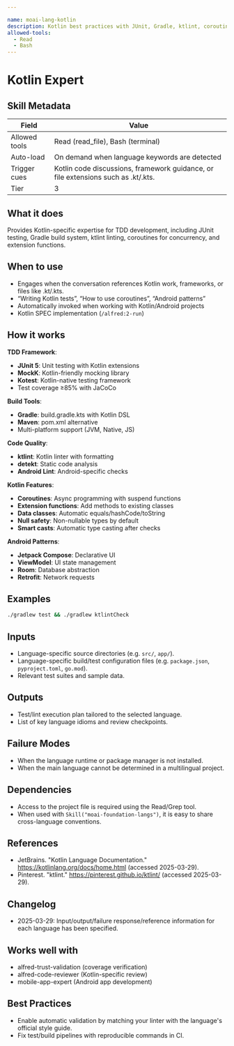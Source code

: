 ```yaml
---

name: moai-lang-kotlin
description: Kotlin best practices with JUnit, Gradle, ktlint, coroutines, and extension functions. Use when writing or reviewing Kotlin code in project workflows.
allowed-tools:
  - Read
  - Bash
---
```


# Kotlin Expert

## Skill Metadata
| Field | Value |
| ----- | ----- |
| Allowed tools | Read (read_file), Bash (terminal) |
| Auto-load | On demand when language keywords are detected |
| Trigger cues | Kotlin code discussions, framework guidance, or file extensions such as .kt/.kts. |
| Tier | 3 |

## What it does

Provides Kotlin-specific expertise for TDD development, including JUnit testing, Gradle build system, ktlint linting, coroutines for concurrency, and extension functions.

## When to use

- Engages when the conversation references Kotlin work, frameworks, or files like .kt/.kts.
- “Writing Kotlin tests”, “How to use coroutines”, “Android patterns”
- Automatically invoked when working with Kotlin/Android projects
- Kotlin SPEC implementation (`/alfred:2-run`)

## How it works

**TDD Framework**:
- **JUnit 5**: Unit testing with Kotlin extensions
- **MockK**: Kotlin-friendly mocking library
- **Kotest**: Kotlin-native testing framework
- Test coverage ≥85% with JaCoCo

**Build Tools**:
- **Gradle**: build.gradle.kts with Kotlin DSL
- **Maven**: pom.xml alternative
- Multi-platform support (JVM, Native, JS)

**Code Quality**:
- **ktlint**: Kotlin linter with formatting
- **detekt**: Static code analysis
- **Android Lint**: Android-specific checks

**Kotlin Features**:
- **Coroutines**: Async programming with suspend functions
- **Extension functions**: Add methods to existing classes
- **Data classes**: Automatic equals/hashCode/toString
- **Null safety**: Non-nullable types by default
- **Smart casts**: Automatic type casting after checks

**Android Patterns**:
- **Jetpack Compose**: Declarative UI
- **ViewModel**: UI state management
- **Room**: Database abstraction
- **Retrofit**: Network requests

## Examples
```bash
./gradlew test && ./gradlew ktlintCheck
```

## Inputs
- Language-specific source directories (e.g. `src/`, `app/`).
- Language-specific build/test configuration files (e.g. `package.json`, `pyproject.toml`, `go.mod`).
- Relevant test suites and sample data.

## Outputs
- Test/lint execution plan tailored to the selected language.
- List of key language idioms and review checkpoints.

## Failure Modes
- When the language runtime or package manager is not installed.
- When the main language cannot be determined in a multilingual project.

## Dependencies
- Access to the project file is required using the Read/Grep tool.
- When used with `Skill("moai-foundation-langs")`, it is easy to share cross-language conventions.

## References
- JetBrains. "Kotlin Language Documentation." https://kotlinlang.org/docs/home.html (accessed 2025-03-29).
- Pinterest. "ktlint." https://pinterest.github.io/ktlint/ (accessed 2025-03-29).

## Changelog
- 2025-03-29: Input/output/failure response/reference information for each language has been specified.

## Works well with

- alfred-trust-validation (coverage verification)
- alfred-code-reviewer (Kotlin-specific review)
- mobile-app-expert (Android app development)

## Best Practices
- Enable automatic validation by matching your linter with the language's official style guide.
- Fix test/build pipelines with reproducible commands in CI.
